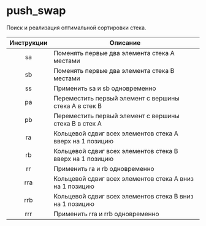 # push_swap
Поиск и реализация оптимальной сортировки стека.

| Инструкции    |    Описание   |
|:-------------:|---------------|
| sa            | Поменять первые два элемента стека А местами |
| sb            | Поменять первые два элемента стека В местами |
| ss            | Применить sa и sb одновременно |
| pa            | Переместить первый элемент с вершины стека А в стек В |
| pb            | Переместить первый элемент с вершины стека В в стек А |
| ra            | Кольцевой сдвиг всех элементов стека А вверх на 1 позицию|
| rb            | Кольцевой сдвиг всех элементов стека В вверх на 1 позицию|
| rr            | Применить ra и rb одновременно |
| rra           | Кольцевой сдвиг всех элементов стека А вниз на 1 позицию|
| rrb           | Кольцевой сдвиг всех элементов стека В вниз на 1 позицию|
| rrr           | Применить rra и rrb одновременно |

